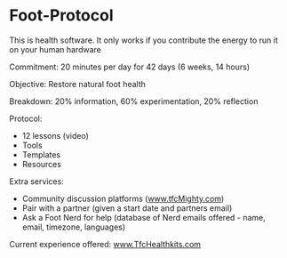# Foot-Protocol

This is health software. It only works if you contribute the energy to run it on your human hardware

Commitment: 20 minutes per day for 42 days (6 weeks, 14 hours)

Objective: Restore natural foot health

Breakdown: 20% information, 60% experimentation, 20% reflection

Protocol:
- 12 lessons (video)
- Tools
- Templates
- Resources

Extra services:
- Community discussion platforms (www.tfcMighty.com)
- Pair with a partner (given a start date and partners email)
- Ask a Foot Nerd for help (database of Nerd emails offered - name, email, timezone, languages)

Current experience offered: www.TfcHealthkits.com
